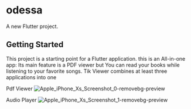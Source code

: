 # odessa

A new Flutter project.

## Getting Started

This project is a starting point for a Flutter application.
this is an All-in-one app:
Its main feature is a PDF viewer but
You can read your books while listening to your favorite songs.
Tik Viewer combines at least three applications into one

Pdf Viewer
![Apple_iPhone_Xs_Screenshot_0-removebg-preview](https://user-images.githubusercontent.com/90993312/203838563-54d42d27-8885-4cbd-b4c3-52fc124c72ab.png)

Audio Player
![Apple_iPhone_Xs_Screenshot_1-removebg-preview](https://user-images.githubusercontent.com/90993312/203838749-f9b2f4b4-c287-4c86-8d3e-2fb1c534039e.png)

